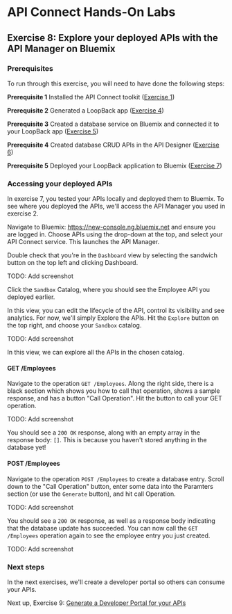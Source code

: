 # API Connect Hands-On Labs

## Exercise 8: Explore your deployed APIs with the API Manager on Bluemix

### Prerequisites

To run through this exercise, you will need to have done the following steps:

**Prerequisite 1** Installed the API Connect toolkit ([Exercise 1](../exercises/ex1))

**Prerequisite 2** Generated a LoopBack app ([Exercise 4](../exercises/ex4))

**Prerequisite 3** Created a database service on Bluemix and connected it to your LoopBack app ([Exercise 5](../exercises/ex5))

**Prerequisite 4** Created database CRUD APIs in the API Designer ([Exercise 6](../exercises/ex6))

**Prerequisite 5** Deployed your LoopBack application to Bluemix ([Exercise 7](../exercises/ex7))

### Accessing your deployed APIs

In exercise 7, you tested your APIs locally and deployed them to Bluemix. To see where you deployed the APIs, we'll access the API Manager you used in exercise 2.

Navigate to Bluemix: https://new-console.ng.bluemix.net and ensure you are logged in. Choose APIs using the drop-down at the top, and select your API Connect service. This launches the API Manager.

Double check that you're in the `Dashboard` view by selecting the sandwich button on the top left and clicking Dashboard.

TODO: Add screenshot

Click the `Sandbox` Catalog, where you should see the Employee API you deployed earlier.

In this view, you can edit the lifecycle of the API, control its visibility and see analytics. For now, we'll simply Explore the APIs.  Hit the `Explore` button on the top right, and choose your `Sandbox` catalog.

TODO: Add screenshot

In this view, we can explore all the APIs in the chosen catalog.

#### GET /Employees

Navigate to the operation `GET /Employees`. Along the right side, there is a black section which shows you how to call that operation, shows a sample response, and has a button "Call Operation". Hit the button to call your GET operation.

TODO: Add screenshot

You should see a `200 OK` response, along with an empty array in the response body: `[]`.  This is because you haven't stored anything in the database yet!

#### POST /Employees

Navigate to the operation `POST /Employees` to create a database entry. Scroll down to the "Call Operation" button, enter some data into the Paramters section (or use the `Generate` button), and hit call Operation.

TODO: Add screenshot

You should see a `200 OK` response, as well as a response body indicating that the database update has succeeded. You can now call the `GET /Employees` operation again to see the employee entry you just created.

TODO: Add screenshot

### Next steps

In the next exercises, we'll create a developer portal so others can consume your APIs.

Next up, Exercise 9: [Generate a Developer Portal for your APIs](../exercises/ex9)